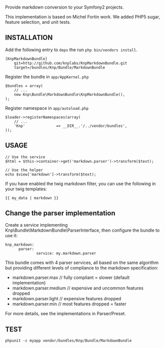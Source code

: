 Provide markdown conversion to your Symfony2 projects.

This implementation is based on Michel Fortin work.
We added PHP5 sugar, feature selection, and unit tests.

## INSTALLATION

Add the following entry to ``deps`` the run ``php bin/vendors install``.

    [KnpMarkdownBundle]
        git=http://github.com/knplabs/KnpMarkdownBundle.git
        target=/bundles/Knp/Bundle/MarkdownBundle

Register the bundle in ``app/AppKernel.php``

    $bundles = array(
        // ...
        new Knp\Bundle\MarkdownBundle\KnpMarkdownBundle(),
    );

Register namespace in ``app/autoload.php``

    $loader->registerNamespaces(array(
        // ...
        'Knp'              => __DIR__.'/../vendor/bundles',
    ));

## USAGE

    // Use the service
    $html = $this->container->get('markdown.parser')->transform($text);

    // Use the helper
    echo $view['markdown']->transform($text);

If you have enabled the twig markdown filter, you can use the following in your twig templates:

    {{ my_data | markdown }}

## Change the parser implementation

Create a service implementing Knp\Bundle\MarkdownBundle\ParserInterface,
then configure the bundle to use it:

    knp_markdown:
          parser:
                  service: my.markdown.parser

This bundle comes with 4 parser services, all based on the same algorithm
but providing different levels of compliance to the markdown specification:

- markdown.parser.max       // fully compliant = slower (default implementation)
- markdown.parser.medium    // expensive and uncommon features dropped
- markdown.parser.light     // expensive features dropped
- markdown.parser.min       // most features dropped = faster

For more details, see the implementations in Parser/Preset.

## TEST

    phpunit -c myapp vendor/bundles/Knp/Bundle/MarkdownBundle
